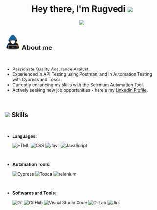 <h1 align="center"><b>Hey there, I'm Rugvedi </b><img src="https://media.giphy.com/media/hvRJCLFzcasrR4ia7z/giphy.gif" width="35"></h1>

<p align="center">
  <a href="https://github.com/DenverCoder1/readme-typing-svg"><img src="https://readme-typing-svg.herokuapp.com?font=Time+New+Roman&color=cyan&size=25&center=true&vCenter=true&width=600&height=100&lines=A+Lifelong+Learner,;Passionate+About+Travel,;and...;Avid+Trekker!;"></a>
</p>
	
## <picture><img src = "https://github.com/0xAbdulKhalid/0xAbdulKhalid/raw/main/assets/mdImages/about_me.gif" width = 50px></picture> **About me**

<br>

- Passionate Quality Assurance Analyst.
- Experienced in API Testing using Postman, and in Automation Testing with Cypress and Tosca.
- Currently enhancing my skills with the Selenium Automation Tool.
- Actively seeking new job opportunities - here's my [Linkedin Profile](www.linkedin.com/in/rugvedi-jamgaonkar).

<br>

## <img src="https://media2.giphy.com/media/QssGEmpkyEOhBCb7e1/giphy.gif?cid=ecf05e47a0n3gi1bfqntqmob8g9aid1oyj2wr3ds3mg700bl&rid=giphy.gif" width ="25"><b> Skills</b>
<br>

<p align="center">

- **Languages**:

   ![HTML](https://img.shields.io/badge/HTML5%20-%23E34F26.svg?style=for-the-badge&logo=html5&logoColor=white)
   ![CSS](https://img.shields.io/badge/CSS%20-%231572B6.svg?style=for-the-badge&logo=css3&logoColor=white)
   ![Java](https://img.shields.io/badge/Java-red?style=for-the-badge&logo=openjdk&logoColor=white&color=darkred)
   ![JavaScript](https://img.shields.io/badge/JavaScript%20-%23F7DF1E.svg?style=for-the-badge&logo=javascript&logoColor=black)

<br>

- **Automation Tools**:

    ![Cypress](https://img.shields.io/badge/Cypress-4A4A55.svg?style=for-the-badge&logo=cypress&logoColor=white)
    ![Tosca](https://img.shields.io/badge/Tosca-3178C6.svg?style=for-the-badge&logo=tricentis&logoColor=white)
    ![selenium](https://img.shields.io/badge/Selenium-43B02A.svg?style=for-the-badge&logo=selenium&logoColor=white)

<br>

- **Softwares and Tools**:

    ![Git](https://img.shields.io/badge/git-%23F05033.svg?style=for-the-badge&logo=git&logoColor=white)
    ![GitHub](https://img.shields.io/badge/github-%23121011.svg?style=for-the-badge&logo=github&logoColor=white)
    ![Visual Studio Code](https://img.shields.io/badge/VS%20Code-0078d7.svg?style=for-the-badge&logo=visual-studio-code&logoColor=white)
    ![GitLab](https://img.shields.io/badge/GitLab-white?style=for-the-badge&logo=gitlab&logoColor=white&color=orange)
    ![Jira](https://img.shields.io/badge/Jira-%230052CC.svg?style=for-the-badge&logo=jira&logoColor=white)


